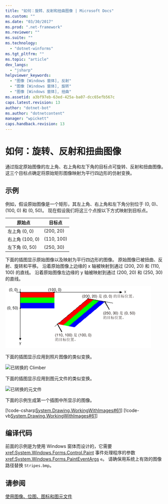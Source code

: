 ```yaml
---
title: "如何：旋转、反射和扭曲图像 | Microsoft Docs"
ms.custom: ""
ms.date: "03/30/2017"
ms.prod: ".net-framework"
ms.reviewer: ""
ms.suite: ""
ms.technology: 
  - "dotnet-winforms"
ms.tgt_pltfrm: ""
ms.topic: "article"
dev_langs: 
  - "jsharp"
helpviewer_keywords: 
  - "图像 [Windows 窗体], 反射"
  - "图像 [Windows 窗体], 旋转"
  - "图像 [Windows 窗体], 扭曲"
ms.assetid: a3bf97eb-63ed-425a-ba07-dcc65efb567c
caps.latest.revision: 13
author: "dotnet-bot"
ms.author: "dotnetcontent"
manager: "wpickett"
caps.handback.revision: 13
---
```

# 如何：旋转、反射和扭曲图像
通过指定原始图像的左上角、右上角和左下角的目标点可旋转、反射和扭曲图像。  这三个目标点确定将原始矩形图像映射为平行四边形的仿射变换。  
  
## 示例  
 例如，假设原始图像是一个矩形，其左上角、右上角和左下角分别位于 \(0, 0\)、\(100, 0\) 和 \(0, 50\)。  现在假设我们将这三个点按以下方式映射到目标点。  
  
|原始点|目标点|  
|---------|---------|  
|左上角 \(0, 0\)|\(200, 20\)|  
|右上角 \(100, 0\)|\(110, 100\)|  
|左下角 \(0, 50\)|\(250, 30\)|  
  
 下面的插图显示原始图像以及映射为平行四边形的图像。  原始图像已被扭曲、反射、旋转和平移。  沿着原始图像上边缘的 x 轴被映射到通过 \(200, 20\) 和 \(110, 100\) 的直线。  沿着原始图像左边缘的 y 轴被映射到通过 \(200, 20\) 和 \(250, 30\) 的直线。  
  
 ![带区](../../../../docs/framework/winforms/advanced/media/stripes1.gif "Stripes1")  
  
 下面的插图显示应用到照片图像的类似变换。  
  
 ![已转换的 Climber](../../../../docs/framework/winforms/advanced/media/transformedclimber.png "TransformedClimber")  
  
 下面的插图显示应用到图元文件的类似变换。  
  
 ![已转换的元文件](../../../../docs/framework/winforms/advanced/media/transformedmetafile.png "TransformedMetafile")  
  
 下面的示例生成第一个插图中所显示的图像。  
  
 [!code-csharp[System.Drawing.WorkingWithImages#61](../../../../samples/snippets/csharp/VS_Snippets_Winforms/System.Drawing.WorkingWithImages/CS/Class1.cs#61)]
 [!code-vb[System.Drawing.WorkingWithImages#61](../../../../samples/snippets/visualbasic/VS_Snippets_Winforms/System.Drawing.WorkingWithImages/VB/Class1.vb#61)]  
  
## 编译代码  
 前面的示例是为使用 Windows 窗体而设计的，它需要 <xref:System.Windows.Forms.Control.Paint> 事件处理程序的参数 <xref:System.Windows.Forms.PaintEventArgs> `e`。  请确保用系统上有效的图像路径替换 `Stripes.bmp`。  
  
## 请参阅  
 [使用图像、位图、图标和图元文件](../../../../docs/framework/winforms/advanced/working-with-images-bitmaps-icons-and-metafiles.md)